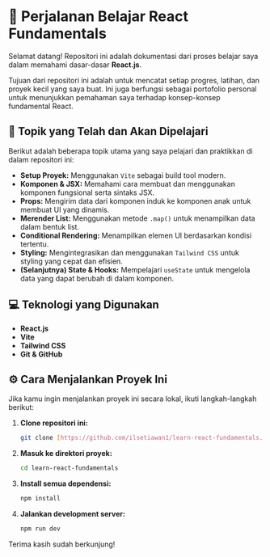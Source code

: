 # 🚀 Perjalanan Belajar React Fundamentals

Selamat datang! Repositori ini adalah dokumentasi dari proses belajar saya dalam memahami dasar-dasar **React.js**.

Tujuan dari repositori ini adalah untuk mencatat setiap progres, latihan, dan proyek kecil yang saya buat. Ini juga berfungsi sebagai portofolio personal untuk menunjukkan pemahaman saya terhadap konsep-konsep fundamental React.

## 📝 Topik yang Telah dan Akan Dipelajari

Berikut adalah beberapa topik utama yang saya pelajari dan praktikkan di dalam repositori ini:

* **Setup Proyek:** Menggunakan `Vite` sebagai build tool modern.
* **Komponen & JSX:** Memahami cara membuat dan menggunakan komponen fungsional serta sintaks JSX.
* **Props:** Mengirim data dari komponen induk ke komponen anak untuk membuat UI yang dinamis.
* **Merender List:** Menggunakan metode `.map()` untuk menampilkan data dalam bentuk list.
* **Conditional Rendering:** Menampilkan elemen UI berdasarkan kondisi tertentu.
* **Styling:** Mengintegrasikan dan menggunakan `Tailwind CSS` untuk styling yang cepat dan efisien.
* **(Selanjutnya) State & Hooks:** Mempelajari `useState` untuk mengelola data yang dapat berubah di dalam komponen.

## 💻 Teknologi yang Digunakan

* **React.js**
* **Vite**
* **Tailwind CSS**
* **Git & GitHub**

## ⚙️ Cara Menjalankan Proyek Ini

Jika kamu ingin menjalankan proyek ini secara lokal, ikuti langkah-langkah berikut:

1.  **Clone repositori ini:**
    ```bash
    git clone [https://github.com/ilsetiawan1/learn-react-fundamentals.git](https://github.com/ilsetiawan1/learn-react-fundamentals.git)
    ```
2.  **Masuk ke direktori proyek:**
    ```bash
    cd learn-react-fundamentals
    ```
3.  **Install semua dependensi:**
    ```bash
    npm install
    ```
4.  **Jalankan development server:**
    ```bash
    npm run dev
    ```

Terima kasih sudah berkunjung!